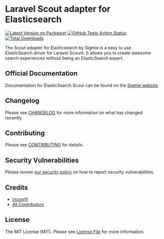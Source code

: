 # Laravel Scout adapter for Elasticsearch

[![Latest Version on Packagist](https://img.shields.io/packagist/v/sigmie/elasticsearch-scout.svg?style=flat-square)](https://packagist.org/packages/sigmie/elasticsearch-scout)
[![GitHub Tests Action Status](https://img.shields.io/github/workflow/status/sigmie/elasticsearch-scout/run-tests?label=tests)](https://github.com/sigmie/elasticsearch-scout/actions?query=workflow%3ATests+branch%3Amaster)
[![Total Downloads](https://img.shields.io/packagist/dt/sigmie/elasticsearch-scout.svg?style=flat-square)](https://packagist.org/packages/sigmie/elasticsearch-scout)

The Scout adapter for Elasticsearch by Sigmie is a easy to use ElasticSearch driver for Laravel Scount. It allows you to create awesome search experiences
without being an ElasticSearch expert.


## Official Documentation

Documentation for ElasticSearch Scout can be found on the [Sigmie website](https://sigmie.com/docs/v0/laravel-scout).

## Changelog

Please see [CHANGELOG](CHANGELOG.md) for more information on what has changed recently.

## Contributing

Please see [CONTRIBUTING](.github/CONTRIBUTING.md) for details.

## Security Vulnerabilities

Please review [our security policy](../../security/policy) on how to report security vulnerabilities.

## Credits

- [nicoorfi](https://github.com/nicoorfi)
- [All Contributors](../../contributors)

## License

The MIT License (MIT). Please see [License File](LICENSE.md) for more information.
